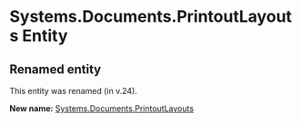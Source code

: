 # Systems.Documents.PrintoutLayouts Entity

## Renamed entity

This entity was renamed (in v.24).

**New name:** [Systems.Documents.PrintoutLayouts](Systems.Documents.PrintoutLayouts.md)
